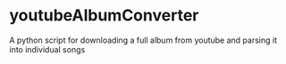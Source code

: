 # youtubeAlbumConverter

A python script for downloading a full album from youtube and parsing it into individual songs

